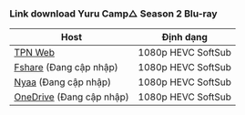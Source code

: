### **Link download Yuru Camp△ Season 2 Blu-ray**

| Host          | Định dạng          |
| ------------- |:------------------:|
| [TPN Web](https://ddl.tpnteam.workers.dev/0:/Yuru%20Camp%E2%96%B32/)  | 1080p HEVC SoftSub |
| [Fshare]() (Đang cập nhập) 	| 1080p HEVC SoftSub |
| [Nyaa]() (Đang cập nhập)         | 1080p HEVC SoftSub |
| [OneDrive]() (Đang cập nhập)      | 1080p HEVC SoftSub |
